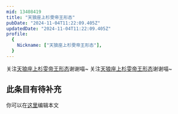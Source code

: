 ```yaml
---
mid: 13408419
title: "天狼座上杉雯帝王形态"
pubDate: "2024-11-04T11:22:09.405Z"
updatedDate: "2024-11-04T11:22:09.405Z"
profile:
  {
    Nickname: ["天狼座上杉雯帝王形态"],
  }
---
```


关注[天狼座上杉雯帝王形态](https://space.bilibili.com/13408419)谢谢喵~ 关注[天狼座上杉雯帝王形态](https://space.bilibili.com/13408419)谢谢喵~

## 此条目有待补充
你可以在[这里](https://github.com/Yuhanawa/VTuber.ICU/edit/master/src/content/v/天狼座上杉雯帝王形态/index.md)编辑本文
